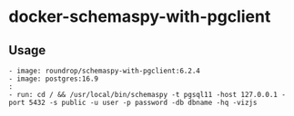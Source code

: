 # docker-schemaspy-with-pgclient

## Usage

```
- image: roundrop/schemaspy-with-pgclient:6.2.4
- image: postgres:16.9
:
- run: cd / && /usr/local/bin/schemaspy -t pgsql11 -host 127.0.0.1 -port 5432 -s public -u user -p password -db dbname -hq -vizjs
```
